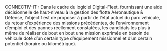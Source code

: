 CONNECTIV-IT : Dans le cadre du logiciel Digital-Fleet, fournissant une aide décisionnelle de haut-niveau à la gestion des flotte Aéronautique & Défense, l’objectif est de proposer à partir de l’état actuel du parc véhicule, du retour d’expérience des missions précédentes, de l’environnement d’emploi et des pannes réellement constatées, les candidats les plus à même de réaliser de bout en bout une mission exprimée en besoin de véhicule doté d’un certain type d’équipement missionnel et d’un certain potentiel (horaire ou kilométrique).
